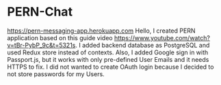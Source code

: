 # PERN-Chat
https://pern-messaging-app.herokuapp.com
Hello, I created PERN application based on this guide video https://www.youtube.com/watch?v=tBr-PybP_9c&t=5321s.
I added backend database as PostgreSQL and used Redux store instead of contexts.
Also, I added Google sign in with Passport.js, but it works with only pre-defined User Emails and it needs HTTPS to fix.
I did not wanted to create OAuth login because I decided to not store passwords for my Users.

